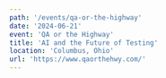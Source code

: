 ```yaml
---
path: '/events/qa-or-the-highway'
date: '2024-06-21'
event: 'QA or the Highway'
title: 'AI and the Future of Testing'
location: 'Columbus, Ohio'
url: 'https://www.qaorthehwy.com/'
---
```

